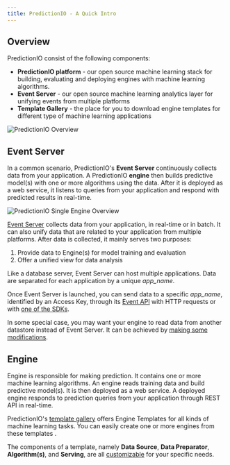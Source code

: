 ```yaml
---
title: PredictionIO - A Quick Intro
---
```


<!--
Licensed to the Apache Software Foundation (ASF) under one or more
contributor license agreements.  See the NOTICE file distributed with
this work for additional information regarding copyright ownership.
The ASF licenses this file to You under the Apache License, Version 2.0
(the "License"); you may not use this file except in compliance with
the License.  You may obtain a copy of the License at

    http://www.apache.org/licenses/LICENSE-2.0

Unless required by applicable law or agreed to in writing, software
distributed under the License is distributed on an "AS IS" BASIS,
WITHOUT WARRANTIES OR CONDITIONS OF ANY KIND, either express or implied.
See the License for the specific language governing permissions and
limitations under the License.
-->

## Overview

PredictionIO consist of the following components:

* **PredictionIO platform** - our open source machine learning stack for building, evaluating and deploying engines with machine learning algorithms.
* **Event Server** - our open source machine learning analytics layer for unifying events from multiple platforms
* **Template Gallery** - the place for you to download engine templates for different type of machine learning applications

![PredictionIO Overview](/images/overview-multiengines.png)

## Event Server

In a common scenario, PredictionIO's **Event Server** continuously collects data from your application.
A PredictionIO **engine** then builds predictive model(s) with one or more algorithms using the data.
After it is deployed as a web service, it listens to queries from your application and respond with predicted results in real-time.

![PredictionIO Single Engine Overview](/images/overview-singleengine.png)


[Event Server](/datacollection/) collects data from your application, in real-time or in batch. It can also unify data that are related to your application from multiple platforms.
After data is collected, it mainly serves two purposes:

1. Provide data to Engine(s) for model training and evaluation
2. Offer a unified view for data analysis

Like a database server, Event Server can host multiple applications. Data are separated for each application by a unique *app_name*.

Once Event Server is launched, you can send data to a specific *app_name*, identified by an Access Key, through its [Event API](/datacollection/eventapi.html) with HTTP requests or with [one of the SDKs](/sdk/).

In some special case, you may want your engine to read data from another datastore instead of Event Server.
It can be achieved by [making some modifications](#).

## Engine

Engine is responsible for making prediction.
It contains one or more machine learning algorithms. An engine reads training data and build predictive model(s).
It is then deployed as a web service. A deployed engine responds to prediction queries from your application through REST API in real-time.

PredictionIO's [template gallery](/gallery/template-gallery) offers Engine Templates for all kinds of machine learning tasks.
You can easily create one or more engines from these templates .

The components of a template, namely **Data Source**, **Data Preparator**, **Algorithm(s)**, and **Serving**, are all [customizable](/start/customize/) for your specific needs.
